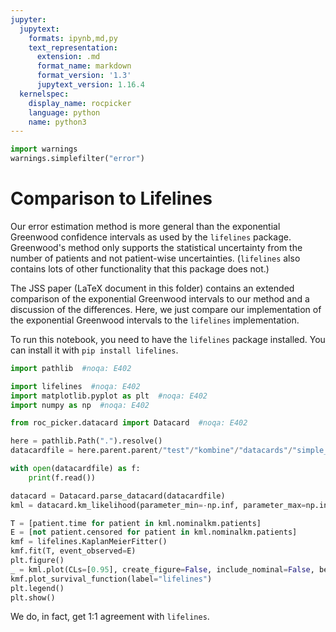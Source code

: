 ```yaml
---
jupyter:
  jupytext:
    formats: ipynb,md,py
    text_representation:
      extension: .md
      format_name: markdown
      format_version: '1.3'
      jupytext_version: 1.16.4
  kernelspec:
    display_name: rocpicker
    language: python
    name: python3
---
```


```python
import warnings
warnings.simplefilter("error")
```

# Comparison to Lifelines


Our error estimation method is more general than the exponential Greenwood confidence intervals as used by the `lifelines` package.  Greenwood's method only supports the statistical uncertainty from the number of patients and not patient-wise uncertainties.  (`lifelines` also contains lots of other functionality that this package does not.)

The JSS paper (LaTeX document in this folder) contains an extended comparison of the exponential Greenwood intervals to our method and a discussion of the differences.  Here, we just compare our implementation of the exponential Greenwood intervals to the `lifelines` implementation.

To run this notebook, you need to have the `lifelines` package installed.  You can install it with `pip install lifelines`.

```python
import pathlib  #noqa: E402

import lifelines  #noqa: E402
import matplotlib.pyplot as plt  #noqa: E402
import numpy as np  #noqa: E402

from roc_picker.datacard import Datacard  #noqa: E402
```

```python
here = pathlib.Path(".").resolve()
datacardfile = here.parent.parent/"test"/"kombine"/"datacards"/"simple_examples"/"fixed_km_censoring.txt"
```

```python
with open(datacardfile) as f:
    print(f.read())
```

```python
datacard = Datacard.parse_datacard(datacardfile)
kml = datacard.km_likelihood(parameter_min=-np.inf, parameter_max=np.inf)
```

```python
T = [patient.time for patient in kml.nominalkm.patients]
E = [not patient.censored for patient in kml.nominalkm.patients]
kmf = lifelines.KaplanMeierFitter()
kmf.fit(T, event_observed=E)
plt.figure()
_ = kml.plot(CLs=[0.95], create_figure=False, include_nominal=False, best_color="red", CL_colors_greenwood=["orangered", "lightcoral"], include_full_NLL=False, include_exponential_greenwood=True)
kmf.plot_survival_function(label="lifelines")
plt.legend()
plt.show()
```

We do, in fact, get 1:1 agreement with `lifelines`.
